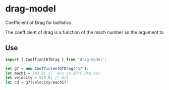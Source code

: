 # drag-model
Coefficient of Drag for ballistics.

The coefficient of drag is a function of the mach number so the argument to 


## Use 
```javascript
import { CoeffientOfDrag } from 'drag-model';

let g7 = new CoefficientOfDrag('G7');
let mach1 = 343.0; //  m/s in 20°C dry air.
let velocity = 920.0; // m/s
let cd = g7(velocity/mach1):
```

